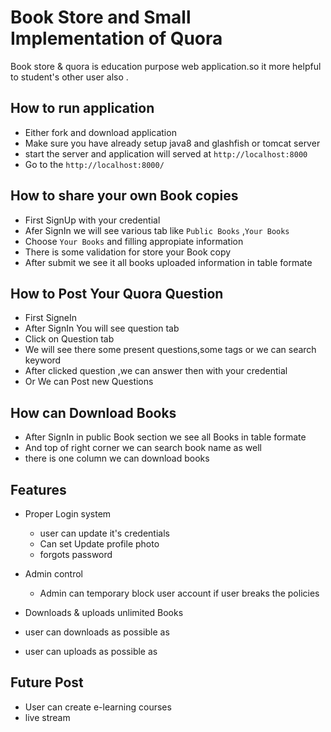 # Book Store and Small Implementation of Quora

 Book store & quora is education purpose web application.so it more helpful to student's other user also .
 
 ## How to run application
 - Either fork and download application
 - Make sure you have already setup java8 and glashfish or tomcat server
 - start the server and application will served at `http://localhost:8000`
 - Go to the `http://localhost:8000/`

## How to share your own Book copies
- First SignUp with your credential
- Afer SignIn we will see various tab like `Public Books` ,`Your Books`
- Choose `Your Books` and filling appropiate information
- There is some validation for store your Book copy
- After submit we see it all books uploaded information in table formate

## How to Post Your Quora Question
- First SigneIn
- After SignIn You will see question tab
- Click on Question tab 
-  We will see there some present questions,some tags or we can search keyword
-  After clicked question ,we can answer then with your credential
-  Or We can Post new Questions

## How can Download Books
- After SignIn in public Book section we see all Books in table formate
- And top of right corner we can search book name as well
- there is one column we can download books

## Features

- Proper Login system
  - user can update it's credentials
  - Can set Update profile photo
  - forgots password
  
- Admin control
  - Admin can temporary block user account if user breaks the policies
  
- Downloads & uploads unlimited Books 
 - user can downloads as possible as
 - user can uploads as possible as

## Future Post
- User can create e-learning courses
- live stream

